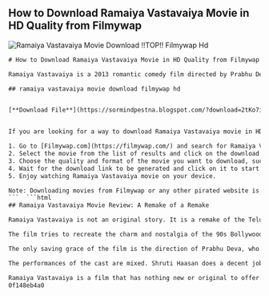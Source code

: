 ## How to Download Ramaiya Vastavaiya Movie in HD Quality from Filmywap

 
![Ramaiya Vastavaiya Movie Download !!TOP!! Filmywap Hd](https://encrypted-tbn2.gstatic.com/images?q=tbn:ANd9GcQ2EUzh8o03cV_DQlTRZLm1o0Z4KRpTu4wqWjCySSU33Q1KXeWI1Ll1cBw)

 ```html 
# How to Download Ramaiya Vastavaiya Movie in HD Quality from Filmywap
 
Ramaiya Vastavaiya is a 2013 romantic comedy film directed by Prabhu Deva and starring Shruti Haasan, Girish Kumar and Sonu Sood. The film is a remake of the Telugu film Nuvvostanante Nenoddantana (2005) and tells the story of a rich NRI who falls in love with a village girl during his visit to India.
 
## ramaiya vastavaiya movie download filmywap hd


[**Download File**](https://sormindpestna.blogspot.com/?download=2tKo7i)

 
If you are looking for a way to download Ramaiya Vastavaiya movie in HD quality from Filmywap, then you have come to the right place. Filmywap is a popular website that offers free downloads of Bollywood, Hollywood and regional movies in various formats and resolutions. Here are the steps to download Ramaiya Vastavaiya movie from Filmywap:
 
1. Go to [Filmywap.com](https://filmywap.com/) and search for Ramaiya Vastavaiya movie in the search bar.
2. Select the movie from the list of results and click on the download button.
3. Choose the quality and format of the movie you want to download, such as 480p, 720p or 1080p.
4. Wait for the download link to be generated and click on it to start downloading the movie.
5. Enjoy watching Ramaiya Vastavaiya movie on your device.

Note: Downloading movies from Filmywap or any other pirated website is illegal and may land you in trouble with the law. We do not endorse or promote piracy in any way. This article is for informational purposes only. We recommend you to watch Ramaiya Vastavaiya movie legally on ZEE5, where it is available for streaming.
 ```  ```html 
## Ramaiya Vastavaiya Movie Review: A Remake of a Remake
 
Ramaiya Vastavaiya is not an original story. It is a remake of the Telugu film Nuvvostanante Nenoddantana (2005), which itself was inspired by several Bollywood films like Maine Pyar Kiya (1989) and Pyaar Kiya To Darna Kya (1998). The plot revolves around Ram, a spoiled NRI who falls for Sona, a simple village girl. He follows her to her farm, where he has to prove his love and worth to her protective brother Raghuveer by working on the fields.
 
The film tries to recreate the charm and nostalgia of the 90s Bollywood romances, but fails to do so. The script is full of clichÃ©s, stereotypes and predictable twists. The characters are one-dimensional and lack depth. The comedy is forced and unfunny. The songs are average and forgettable. The action scenes are over-the-top and unrealistic.
 
The only saving grace of the film is the direction of Prabhu Deva, who manages to infuse some energy and style into the otherwise dull proceedings. He also choreographs some catchy dance numbers, especially the one featuring Jacqueline Fernandez in a cameo appearance. The cinematography and production design are also decent and capture the contrast between the urban and rural settings.
 
The performances of the cast are mixed. Shruti Haasan does a decent job as Sona, but she has nothing new to offer. She looks pretty and acts well, but she lacks the charisma and chemistry with her co-star. Girish Kumar, who makes his debut as Ram, is a huge disappointment. He overacts throughout the film and tries too hard to be cute and funny. He fails to impress as a romantic hero or a comic actor. He also looks too old for his role. Sonu Sood is good as Raghuveer, but he has done similar roles before. He brings some dignity and emotion to his character. The supporting cast is average and includes veterans like Vinod Khanna, Randhir Kapoor, Poonam Dhillon, Satish Shah and Govind Namdeo.
 
Ramaiya Vastavaiya is a film that has nothing new or original to offer. It is a stale and boring remake of a remake that does not live up to its expectations. It is only for those who are die-hard fans of Prabhu Deva or Shruti Haasan, or those who have not seen any of the films that inspired it.
 0f148eb4a0
